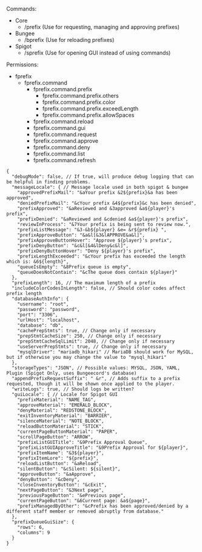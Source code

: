 Commands:
- Core
    - /prefix (Use for requesting, managing and approving prefixes)
- Bungee
    - /bprefix (Use for reloading prefixes)
- Spigot
    - /sprefix (Use for opening GUI instead of using commands)

Permissions:
- fprefix
    - fprefix.command
        - fprefix.command.prefix
            - fprefix.command.prefix.others
            - fprefix.command.prefix.color
            - fprefix.command.prefix.exceedLength
            - fprefix.command.prefix.allowSpaces
        - fprefix.command.reload
        - fprefix.command.gui
        - fprefix.command.request
        - fprefix.command.approve
        - fprefix.command.deny
        - fprefix.command.list
        - fprefix.command.refresh
```json5
{
  "debugMode": false, // If true, will produce debug logging that can be helpful in finding problems. 
  "messageLocale": { // Message locale used in both spigot & bungee
    "approvedPrefixMail": "&aYour prefix &2${prefix}&a has been approved",
    "deniedPrefixMail": "&cYour prefix &4${prefix}&c has been denied",
    "prefixApproved": "&aReviewed and &3approved &a${player}'s prefix",
    "prefixDenied": "&aReviewed and &cdenied &a${player}'s prefix",
    "reviewInProcess": "&7Your prefix is being sent to review now.",
    "prefixListMessage": "&3-&b${player} &e= &r${prefix} ",
    "prefixApproveButton": "&a&l[&3&lAPPROVE&a&l]",
    "prefixApproveButtonHover": "Approve ${player}'s prefix",
    "prefixDenyButton": "&c&l[&4&lDeny&c&l]",
    "prefixDenyButtonHover": "Deny ${player}'s prefix",
    "prefixLengthExceeded": "&cYour prefix has exceeded the length which is: &6${length}",
    "queueIsEmpty": "&8Prefix queue is empty",
    "queueDoesNotContain": "&cThe queue does contain ${player}"
  },
  "prefixLength": 16, // The maximum length of a prefix
  "includeColorCodesInLength": false, // Should color codes affect prefix length
  "databaseAuthInfo": {
    "username": "root",
    "password": "password",
    "port": "3306",
    "urlHost": "localhost",
    "database": "db",
    "cachePrepStmts": true, // Change only if necessary
    "prepStmtCacheSize": 250, // Change only if necessary
    "prepStmtCacheSqlLimit": 2048, // Change only if necessary
    "useServerPrepStmts": true, // Change only if necessary
    "mysqlDriver": "mariadb_hikari" // MariaDB should work for MySQL, but if otherwise you may change the value to "mysql_hikari"
  },
  "storageTypes": "JSON", // Possible values: MYSQL, JSON, YAML, Plugin (Spigot Only, uses Bungeecord's database)
  "appendPrefixRequestSuffix": " &r", // Adds suffix to a prefix requested, though it will be shown once applied to the player.
  "writeLogs": true, // Should logs be written?
  "guiLocale": { // Locale for Spigot GUI
    "prefixMaterial": "NAME_TAG",
    "approveMaterial": "EMERALD_BLOCK",
    "denyMaterial": "REDSTONE_BLOCK",
    "exitInventoryMaterial": "BARRIER",
    "silenceMaterial": "NOTE_BLOCK",
    "reloadButtonMaterial": "STICK",
    "currentPageButtonMaterial": "PAPER",
    "scrollPageButton": "ARROW",
    "prefixListGUITitle": "&9Prefix Approval Queue",
    "prefixListGUIApproveTitle": "&9Prefix Approval for ${player}",
    "prefixItemName": "&3${player}",
    "prefixItemLore": "${prefix}",
    "reloadListButton": "&aReload",
    "silentButton": "&cSilent: ${silent}",
    "approveButton": "&aApprove",
    "denyButton": "&cDeny",
    "closeInventoryButton": "&cExit",
    "nextPageButton": "&3Next page",
    "previousPageButton": "&ePrevious page",
    "currentPageButton": "&6Current page: &a${page}",
    "prefixManagedByOther": "&cPrefix has been approved/denied by a different staff member or removed abruptly from database."
  },
  "prefixQueueGuiSize": {
    "rows": 6,
    "columns": 9
  }
}
```
